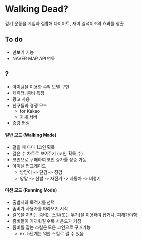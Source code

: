 # Walking Dead?
걷기 운동을 게임과 결합해 다이어트, 재미 일석이조의 효과를 창출

## To do

- 만보기 기능
- NAVER MAP API 연동

## ?
- 아이템을 이용한 수익 모델 구현
- 캐릭터, 좀비 특징
- 광고 사용
- 친구들과 경쟁 모드 
  - for Kakao
  - 자체 서버
- 증강 현실

#### 일반 모드 (Walking Mode)

- 걸을 때 마다 1코인 획득
- 걸은 수 차트로 보여주기 (코인 획득 수)
- 코인으로 구매하여 코인 증가률 상승 가능
- 아이템 업그레이드 
  - 방망이 -> 단검 -> 장검
  - 양말 -> 신발 -> 자전거 -> 자동차 -> 비행기 

#### 미션 모드 (Running Mode)

- 출발지와 목적지를 선택
- 좀비가 사용자를 따라오기 시작
- 길목을 지키는 좀비는 스킬(또는 무기)을 이용하여 잡거나, 피해가야함
- 좀비들이 가까워질 수록 사운드가 커짐
- 좀비를 잡는 스킬은 모은 코인으로 구매가능
  - ex. 5단계는 약한 스킬로 깰 수 있음
